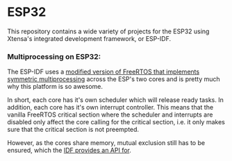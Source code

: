 # ESP32

This repository contains a wide variety of projects for the ESP32 using Xtensa's integrated development framework, or ESP-IDF.

### Multiprocessing on ESP32:

The ESP-IDF uses a [modified version of FreeRTOS that implements symmetric multiprocessing](https://docs.espressif.com/projects/esp-idf/en/stable/api-guides/freertos-smp.html) across the ESP's two cores and is pretty much why this platform is so awesome.

In short, each core has it's own scheduler which will release ready tasks. In addition, each core has it's own interrupt controller. This means that the vanilla FreeRTOS critical section where the scheduler and interrupts are disabled only affect the core calling for the critical section, i.e. it only makes sure that the critical section is not preempted.

However, as the cores share memory, mutual exclusion still has to be ensured, which the [IDF provides an API for](https://docs.espressif.com/projects/esp-idf/en/stable/api-guides/freertos-smp.html#critical-sections).